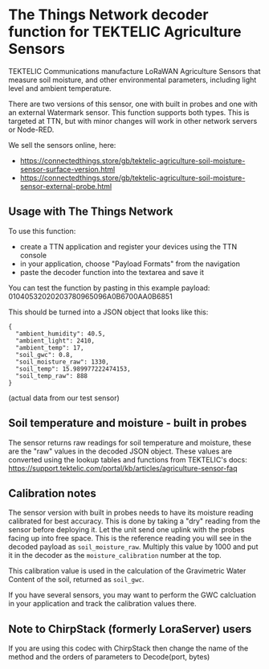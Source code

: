 # The Things Network decoder function for TEKTELIC Agriculture Sensors
TEKTELIC Communications manufacture LoRaWAN Agriculture Sensors that measure soil moisture, and other environmental parameters, including light level and ambient temperature.

There are two versions of this sensor, one with built in probes and one with an external Watermark sensor. This function supports both types. This is targeted at TTN, but with minor changes will work in other network servers or Node-RED.

We sell the sensors online, here:
 * https://connectedthings.store/gb/tektelic-agriculture-soil-moisture-sensor-surface-version.html
 * https://connectedthings.store/gb/tektelic-agriculture-soil-moisture-sensor-external-probe.html

## Usage with The Things Network
To use this function:
* create a TTN application and register your devices using the TTN console
* in your application, choose "Payload Formats" from the navigation
* paste the decoder function into the textarea and save it

You can test the function by pasting in this example payload: 01040532020203780965096A0B6700AA0B6851

This should be turned into a JSON object that looks like this:
```
{
  "ambient_humidity": 40.5,
  "ambient_light": 2410,
  "ambient_temp": 17,
  "soil_gwc": 0.8,
  "soil_moisture_raw": 1330,
  "soil_temp": 15.989977222474153,
  "soil_temp_raw": 888
}
```
(actual data from our test sensor)

## Soil temperature and moisture - built in probes
The sensor returns raw readings for soil temperature and moisture, these are the "raw" values in the decoded JSON object. These values are converted using the lookup tables and functions from TEKTELIC's docs: https://support.tektelic.com/portal/kb/articles/agriculture-sensor-faq


## Calibration notes
The sensor version with built in probes needs to have its moisture reading calibrated for best accuracy. This is done by taking a "dry" reading from the sensor before deploying it. Let the unit send one uplink with the probes facing up into free space. This is the reference reading you will see in the decoded payload as `soil_moisture_raw`. Multiply this value by 1000 and put it in the decoder as the `moisture_calibration` number at the top.

This calibration value is used in the calculation of the Gravimetric Water Content of the soil, returned as `soil_gwc`.

If you have several sensors, you may want to perform the GWC calcluation in your application and track the calibration values there.


## Note to ChirpStack (formerly LoraServer) users

If you are using this codec with ChirpStack then change the name of the method and the orders of parameters to Decode(port, bytes)



